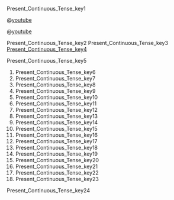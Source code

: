 Present_Continuous_Tense_key1



@[youtube](1YCLDC_Eqos)

@[youtube](ys_qlQIWvhA)

Present_Continuous_Tense_key2
Present_Continuous_Tense_key3
[Present_Continuous_Tense_key4](http://www.studyandexam.com/present-continuous-tense.html)



Present_Continuous_Tense_key5
1. Present_Continuous_Tense_key6
2. Present_Continuous_Tense_key7
3. Present_Continuous_Tense_key8
4. Present_Continuous_Tense_key9
5. Present_Continuous_Tense_key10
6. Present_Continuous_Tense_key11
7. Present_Continuous_Tense_key12
8. Present_Continuous_Tense_key13
9. Present_Continuous_Tense_key14
10. Present_Continuous_Tense_key15
11. Present_Continuous_Tense_key16
12. Present_Continuous_Tense_key17
13. Present_Continuous_Tense_key18
14. Present_Continuous_Tense_key19
15. Present_Continuous_Tense_key20
16. Present_Continuous_Tense_key21
17. Present_Continuous_Tense_key22
18. Present_Continuous_Tense_key23
 

Present_Continuous_Tense_key24
